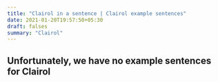 ```yaml
---
title: "Clairol in a sentence | Clairol example sentences"
date: 2021-01-20T19:57:50+05:30
draft: falses
summary: "Clairol"
---
```

## Unfortunately, we have no example sentences for Clairol                 

